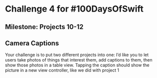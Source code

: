 # Challenge 4 for #100DaysOfSwift

## Milestone: Projects 10-12

## Camera Captions

Your challenge is to put two different projects into one: I’d like you to let users take photos of things that interest them, add captions to them, then show those photos in a table view. Tapping the caption should show the picture in a new view controller, like we did with project 1
